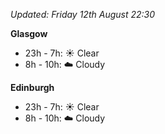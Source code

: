 *Updated: Friday 12th August 22:30*

**Glasgow**

* 23h - 7h: :sunny: Clear
* 8h - 10h: :cloud: Cloudy

**Edinburgh**

* 23h - 7h: :sunny: Clear
* 8h - 10h: :cloud: Cloudy
